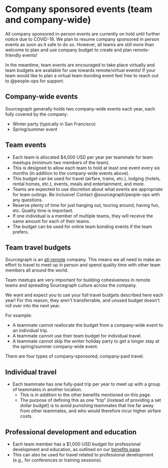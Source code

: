 # Company sponsored events (team and company-wide)

All company sponsored in-person events are currently on hold until further notice due to COVID-19. We plan to resume company sponsored in person events as soon as it safe to do so. However, all teams are still more than welcome to plan and use company budget to create and plan remote-friendly events!

In the meantime, team events are encouraged to take place virtually and team budgets are available for use towards remote/virtual events! If your team would like to plan a virtual team-bonding event feel free to reach out to @people-ops for support.

## Company-wide events

Sourcegraph generally holds two company-wide events each year, each fully covered by the company:

- Winter party (typically in San Francisco)
- Spring/summer event

## Team events

- Each team is allocated $4,000 USD per year per teammate for team meetups (minimum two members of the team).
- This is designed to allow each team to hold at least one event every six months (in addition to the company-wide events above).
- This budget can be used for travel (airfare, trains, etc.), lodging (hotels, rental homes, etc.), events, meals and entertainment, and more.
- Teams are expected to use discretion about what events are appropriate for team outings. Be inclusive! Contact @sourcegraph/people-ops with any questions.
- Reserve plenty of time for just hanging out, touring around, having fun, etc. Quality time is important.
- If one individual is a member of multiple teams, they will receive the same amount for each of their teams.
- The budget can be used for online team bonding events if the team prefers.

## Team travel budgets

Sourcegraph is an [all-remote](../../company/remote/index.md) company. This means we all need to make an effort to travel to meet up in person and spend quality time with other team members all around the world.

Team meetups are very important for building cohesiveness in remote teams and spreading Sourcegraph culture across the company.

We want and expect you to use your full travel budgets described here each year! For this reason, they aren't transferrable, and unused budget doesn't roll over into the next year.

For example:

- A teammate cannot reallocate the budget from a company-wide event to an individual trip.
- A teammate cannot use their team budget for individual travel.
- A teammate cannot skip the winter holiday party to get a longer stay at the spring/summer company-wide event.

There are four types of company-sponsored, company-paid travel.


## Individual travel

- Each teammate has one fully-paid trip per year to meet up with a group of teammates in another location.
  - This is *in addition* to the other benefits mentioned on this page.
  - The purpose of defining this as one “trip” (instead of providing a set dollar budget) is to avoid punishing teammates that live far away from other teammates, and who would therefore incur higher airfare costs.


## Professional development and education

- Each team member has a $1,000 USD budget for professional development and education, as outlined on our [benefits page](https://about.sourcegraph.com/handbook/people-ops/benefits-and-perks#professional-development).
- This can also be used for travel related to professional development (e.g., for conferences or training sessions).

